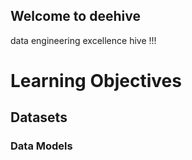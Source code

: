 ## Welcome to deehive

data engineering excellence hive !!!


# Learning Objectives
## Datasets
### Data Models
